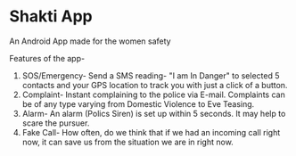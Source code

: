 # Shakti App
An Android App made for the women safety


Features of the app-
1. SOS/Emergency-
   Send a SMS reading- "I am In Danger" to selected 5 contacts and your GPS location to track you with just a click of a button.
2. Complaint-
   Instant complaining to the police via E-mail. Complaints can be of any type varying from Domestic Violence to Eve Teasing.
3. Alarm-
   An alarm (Polics Siren) is set up within 5 seconds. It may help to scare the pursuer.
4. Fake Call-
    How often, do we think that if we had an incoming call right now, it can save us from the situation we are in right now.
